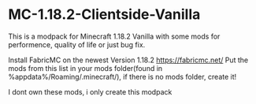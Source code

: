 # MC-1.18.2-Clientside-Vanilla
This is a modpack for Minecraft 1.18.2 Vanilla with some mods for performence, quality of life or just bug fix.

Install FabricMC on the newest Version 1.18.2 https://fabricmc.net/
Put the mods from this list in your mods folder(found in %appdata%/Roaming/.minecraft/), if there is no mods folder, create it!

I dont own these mods, i only create this modpack

